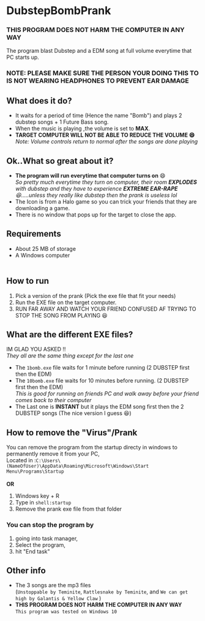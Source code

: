# DubstepBombPrank
### THIS PROGRAM DOES NOT HARM THE COMPUTER IN ANY WAY 
The program blast Dubstep and a EDM song at full volume everytime that PC starts up.
### NOTE: PLEASE MAKE SURE THE PERSON YOUR DOING THIS TO IS NOT WEARING HEADPHONES TO PREVENT EAR DAMAGE

## What does it do?
* It waits for a period of time (Hence the name "Bomb") and plays 2 dubstep songs + 1 Future Bass song.<br>
* When the music is playing ,the volume is set to **MAX**.<br>
* **TARGET COMPUTER WILL NOT BE ABLE TO REDUCE THE VOLUME :smile:** <br>*Note: Volume controls return to normal after the songs are done playing*
## Ok..What so great about it?
* **The program will run everytime that computer turns on** :smile:<br>
*So pretty much everytime they turn on computer, their room **EXPLODES** with dubstep and they have to experience **EXTREME EAR-RAPE** :laughing:.....unless they really like dubstep then the prank is useless lol*
* The Icon is from a Halo game so you can trick your friends that they are downloading a game.<br>
* There is no window that pops up for the target to close the app.

## Requirements
* About 25 MB of storage
* A Windows computer
<br><br>
## How to run
1. Pick a version of the prank (Pick the exe file that fit your needs)
2. Run the EXE file on the target computer.
3. RUN FAR AWAY AND WATCH YOUR FRIEND CONFUSED AF TRYING TO STOP THE SONG FROM PLAYING :laughing:

## What are the different EXE files?
IM GLAD YOU ASKED !!<br>
*They all are the same thing except for the last one*

* The `1bomb.exe` file waits for 1 minute before running (2 DUBSTEP first then the EDM)
* The  `10bomb.exe` file waits for 10 minutes before running. (2 DUBSTEP first then the EDM)<br>
*This is good for running on friends PC and walk away before your friend comes back to their computer*
* The Last one is **INSTANT** but it plays the EDM song first then the 2 DUBSTEP songs (The nice version I guess :laughing:)


## How to remove the "Virus"/Prank
You can remove the program from the startup directy in windows to permanently remove it from your PC, <br>
Located in :`C:\Users\(NameOfUser)\AppData\Roaming\Microsoft\Windows\Start Menu\Programs\Startup`<br><br>
**OR**<br>
1. Windows key + R
2. Type in `shell:startup`
3. Remove the prank exe file from that folder

### You can stop the program by

1. going into task manager, 
2. Select the program,
3. hit "End task"

## Other info
* The 3 songs are the mp3 files <br>(`Unstoppable by Teminite`, `Rattlesnake by Teminite`, and `We can get high by Galantis & Yellow Claw` )
* **THIS PROGRAM DOES NOT HARM THE COMPUTER IN ANY WAY**<br>
`This program was tested on Windows 10`


